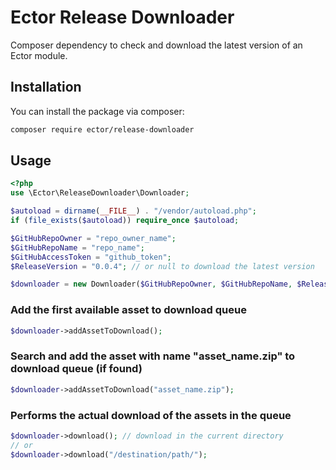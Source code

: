 # Ector Release Downloader

Composer dependency to check and download the latest version of an Ector module.

## Installation

You can install the package via composer:

```bash
composer require ector/release-downloader
```

## Usage

```php
<?php 
use \Ector\ReleaseDownloader\Downloader;

$autoload = dirname(__FILE__) . "/vendor/autoload.php";
if (file_exists($autoload)) require_once $autoload;

$GitHubRepoOwner = "repo_owner_name";
$GitHubRepoName = "repo_name";
$GitHubAccessToken = "github_token";
$ReleaseVersion = "0.0.4"; // or null to download the latest version

$downloader = new Downloader($GitHubRepoOwner, $GitHubRepoName, $ReleaseVersion, $GitHubAccessToken);
```

### Add the first available asset to download queue
```php
$downloader->addAssetToDownload();
```

### Search and add the asset with name "asset_name.zip" to download queue (if found)
```php
$downloader->addAssetToDownload("asset_name.zip");
```

### Performs the actual download of the assets in the queue
```php
$downloader->download(); // download in the current directory
// or 
$downloader->download("/destination/path/");

```